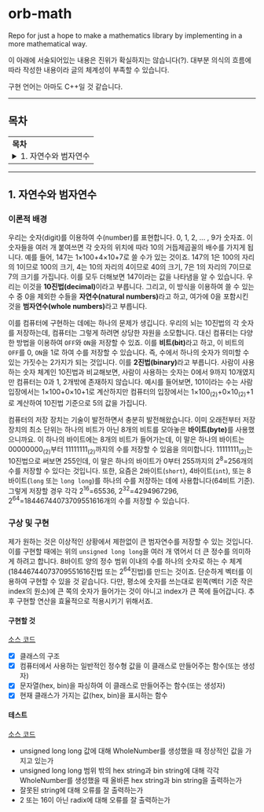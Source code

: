 # orb-math

Repo for just a hope to make a mathematics library by implementing in a more mathematical way.

이 아래에 서술되어있는 내용은 진위가 확실하지는 않습니다(?). 대부분 의식의 흐름에 따라 작성한 내용이라 글의 체계성이 부족할 수 있습니다.

구현 언어는 아마도 C++일 것 같습니다.

---

## 목차

<table><tr><td><strong>목차</strong><details><summary>1. 자연수와 범자연수</summary><ul><li><a href="#이론적-배경">이론적 배경</a></li><li><a href="#구상-및-구현">구상 및 구현</a><ul><li><a href="#구현할-것">구현할 것</a></li><li><a href="#테스트">테스트</a></li></ul></li></ul></details></td></tr></table>

---

## 1. 자연수와 범자연수

### 이론적 배경

우리는 숫자(digit)를 이용하여 수(number)를 표현합니다. 0, 1, 2, ... , 9가 숫자죠. 이 숫자들을 여러 개 붙여쓰면 각 숫자의 위치에 따라 10의 거듭제곱꼴의 배수를 가지게 됩니다. 예를 들어, 147는 1×100+4×10+7로 쓸 수가 있는 것이죠. 147의 1은 100의 자리의 1이므로 100의 크기, 4는 10의 자리의 4이므로 40의 크기, 7은 1의 자리의 7이므로 7의 크기를 가집니다. 이를 모두 더해보면 147이라는 값을 나타냄을 알 수 있습니다. 우리는 이것을 <strong>10진법(decimal)</strong>이라고 부릅니다. 그리고, 이 방식을 이용하여 쓸 수 있는 수 중 0을 제외한 수들을 <strong>자연수(natural numbers)</strong>라고 하고, 여가에 0을 포함시킨 것을 <strong>범자연수(whole numbers)</strong>라고 부릅니다.

이를 컴퓨터에 구현하는 데에는 하나의 문제가 생깁니다. 우리의 뇌는 10진법의 각 숫자를 저장하는데, 컴퓨터는 그렇게 하려면 상당한 자원을 소모합니다. 대신 컴퓨터는 다양한 방법을 이용하여 `OFF`와 `ON`을 저장할 수 있죠. 이를 <strong>비트(bit)</strong>라고 하고, 이 비트의 `OFF`를 0, `ON`을 1로 하여 수를 저장할 수 있습니다. 즉, 수에서 하나의 숫자가 의미할 수 있는 가짓수는 2가지가 되는 것입니다. 이를 <strong>2진법(binary)</strong>라고 부릅니다. 사람이 사용하는 숫자 체계인 10진법과 비교해보면, 사람이 사용하는 숫자는 0에서 9까지 10개였지만 컴퓨터는 0과 1, 2개밖에 존재하지 않습니다. 예시를 들어보면, 101이라는 수는 사람 입장에서는 1×100+0×10+1로 계산하지만 컴퓨터의 입장에서는 1×100<sub>(2)</sub>+0×10<sub>(2)</sub>+1로 계산하여 10진법 기준으로 5의 값을 가집니다.

컴퓨터의 저장 장치는 기술이 발전하면서 충분히 발전해왔습니다. 이미 오래전부터 저장 장치의 최소 단위는 하나의 비트가 아닌 8개의 비트를 모아놓은 <strong>바이트(byte)</strong>를 사용했으니까요. 이 하나의 바이트에는 8개의 비트가 들어가는데, 이 말은 하나의 바이트는 00000000<sub>(2)</sub>부터 11111111<sub>(2)</sub>까지의 수를 저장할 수 있음을 의미합니다. 11111111<sub>(2)</sub>는 10진법으로 써보면 255인데, 이 말은 하나의 바이트가 0부터 255까지의 2<sup>8</sup>=256개의 수를 저장할 수 있다는 것입니다. 또한, 요즘은 2바이트(`short`), 4바이트(`int`), 또는 8바이트(`long` 또는 `long long`)를 하나의 수를 저장하는 데에 사용합니다(64비트 기준). 그렇게 저장할 경우 각각 2<sup>16</sup>=65536, 2<sup>32</sup>=4294967296, 2<sup>64</sup>=‭18446744073709551616‬개의 수를 저장할 수 있습니다.

### 구상 및 구현

제가 원하는 것은 이상적인 상황에서 제한없이 큰 범자연수를 저장할 수 있는 것입니다. 이를 구현할 때에는 위의 `unsigned long long`을 여러 개 엮어서 더 큰 정수를 의미하게 하려고 합니다. 8바이트 양의 정수 범위 이내의 수를 하나의 숫자로 하는 수 체계(18446744073709551616진법 또는 2<sup>64</sup>진법)를 만드는 것이죠. 단순하게 벡터를 이용하여 구현할 수 있을 것 같습니다. 다만, 평소에 숫자를 쓰는대로 왼쪽(벡터 기준 작은 index의 원소)에 큰 쪽의 숫자가 들어가는 것이 아니고 index가 큰 쪽에 들어갑니다. 추후 구현할 연산을 효율적으로 적용시키기 위해서죠.

#### 구현할 것

[소스 코드](/src/whole_number.cpp)

- [x] 클래스의 구조
- [x] 컴퓨터에서 사용하는 일반적인 정수형 값을 이 클래스로 만들어주는 함수(또는 생성자)
- [x] 문자열(hex, bin)을 파싱하여 이 클래스로 만들어주는 함수(또는 생성자)
- [x] 현재 클래스가 가지는 값(hex, bin)을 표시하는 함수

#### 테스트

[소스 코드](/src/whole_number_test.cpp)

- unsigned long long 값에 대해 WholeNumber를 생성했을 때 정상적인 값을 가지고 있는가
- unsigned long long 범위 밖의 hex string과 bin string에 대해 각각 WholeNumber를 생성했을 때 올바른 hex string과 bin string을 출력하는가
- 잘못된 string에 대해 오류를 잘 출력하는가
- 2 또는 16이 아닌 radix에 대해 오류를 잘 출력하는가

